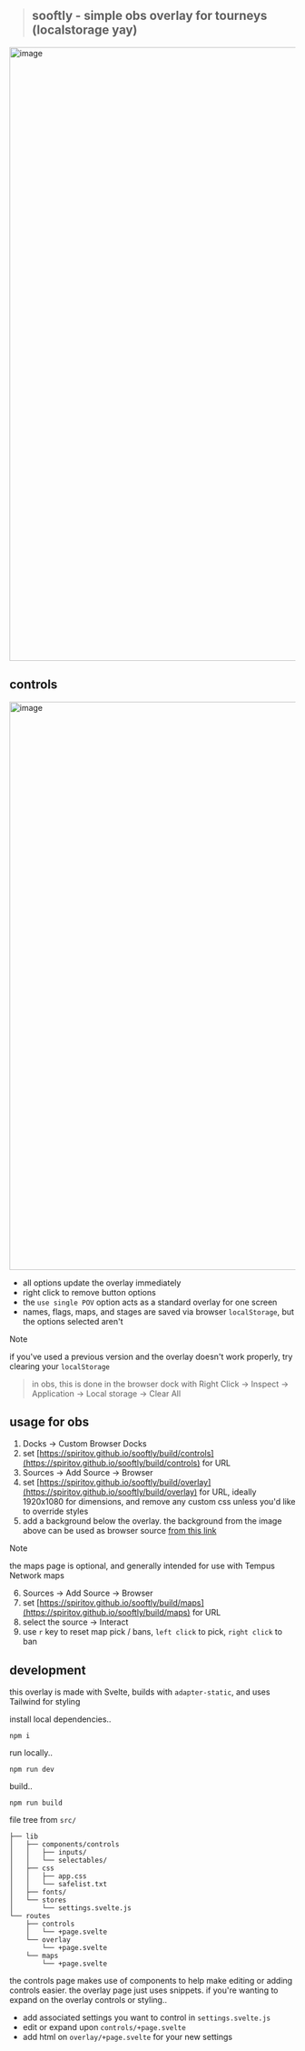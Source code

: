 > ## sooftly - simple obs overlay for tourneys (localstorage yay)
<img width="1920" height="1080" alt="image" src="https://github.com/user-attachments/assets/4318d835-1f35-4dbb-9422-55c11fba3e46" />

## controls
<img width="1384" height="1000" alt="image" src="https://github.com/user-attachments/assets/6583252c-6e53-4ee2-a927-bc781967f79a" />


- all options update the overlay immediately
- right click to remove button options
- the `use single POV` option acts as a standard overlay for one screen
- names, flags, maps, and stages are saved via browser `localStorage`, but the options selected aren't
> [!NOTE]
> if you've used a previous version and the overlay doesn't work properly, try clearing your `localStorage`
> > in obs, this is done in the browser dock with Right Click -> Inspect -> Application -> Local storage -> Clear All

## usage for obs
1. Docks -> Custom Browser Docks
2. set [https://spiritov.github.io/sooftly/build/controls](https://spiritov.github.io/sooftly/build/controls) for URL
3. Sources -> Add Source -> Browser
4. set [https://spiritov.github.io/sooftly/build/overlay](https://spiritov.github.io/sooftly/build/overlay) for URL, ideally 1920x1080 for dimensions, and remove any custom css unless you'd like to override styles
5. add a background below the overlay. the background from the image above can be used as browser source [from this link](https://spiritov.github.io/web-snippets/jumple%20active%20background/index.html)
> [!NOTE]
> the maps page is optional, and generally intended for use with Tempus Network maps
6. Sources -> Add Source -> Browser
7. set [https://spiritov.github.io/sooftly/build/maps](https://spiritov.github.io/sooftly/build/maps) for URL
8. select the source -> Interact
9. use `r` key to reset map pick / bans, `left click` to pick, `right click` to ban

## development
this overlay is made with Svelte, builds with `adapter-static`, and uses Tailwind for styling

install local dependencies..
```console
npm i
```
run locally..
```console
npm run dev
```
build..
```console
npm run build
```
file tree from `src/`
```console
├── lib
│   ├── components/controls
│   │   ├── inputs/
│   │   └── selectables/
│   ├── css
│   │   ├── app.css
│   │   └── safelist.txt
│   ├── fonts/
│   └── stores
│       └── settings.svelte.js
└── routes
    ├── controls
    │   └── +page.svelte
    └── overlay
        └── +page.svelte
    └── maps
        └── +page.svelte

```
the controls page makes use of components to help make editing or adding controls easier. the overlay page just uses snippets. if you're wanting to expand on the overlay controls or styling..
- add associated settings you want to control in `settings.svelte.js`
- edit or expand upon `controls/+page.svelte`
- add html on `overlay/+page.svelte` for your new settings
